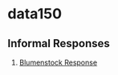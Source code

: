 # data150

## Informal Responses 

1. [Blumenstock Response](https://sarah1xu.github.io/data150/blumentstock.html)
